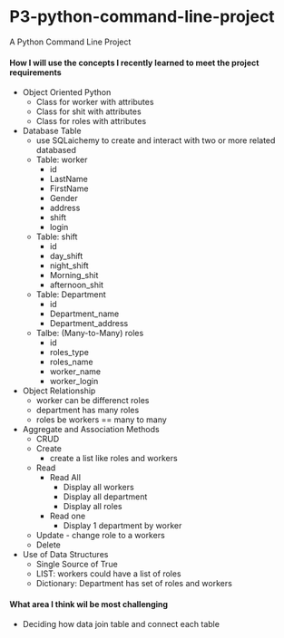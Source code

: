# P3-python-command-line-project
A Python Command Line Project

#### How I will use the concepts I recently learned to meet the project requirements

- Object Oriented Python
    - Class for worker with attributes
    - Class for shit with attributes
    - Class for roles with attributes
- Database Table
    - use SQLaichemy to create and interact with two or more related databased
    - Table: worker
        - id
        - LastName
        - FirstName
        - Gender
        - address
        - shift
        - login
    - Table: shift
        - id
        - day_shift
        - night_shift
        - Morning_shit
        - afternoon_shit
    - Table: Department
        - id
        - Department_name
        - Department_address
    - Talbe: (Many-to-Many) roles
        - id
        - roles_type
        - roles_name
        - worker_name
        - worker_login
- Object Relationship
    - worker can be differenct roles
    - department has many roles
    - roles be workers == many to many
- Aggregate and Association Methods
    - CRUD
    - Create 
        - create a list like roles and workers
    - Read
        - Read All
            - Display all workers
            - Display all department
            - Display all roles
        - Read one
            - Display 1 department by worker
    - Update
            - change role to a workers
    - Delete
- Use of Data Structures
    - Single Source of True
    - LIST: workers could have a list of roles
    - Dictionary: Department has set of roles and workers

#### What area I think wil be most challenging
- Deciding how data join table and connect each table


